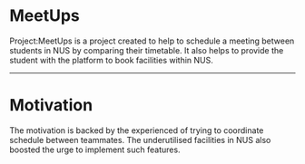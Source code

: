 # MeetUps
Project:MeetUps is a project created to help to schedule a meeting between students in NUS by comparing their timetable. It also helps to provide the student with the platform to book facilities within NUS.
***

# Motivation
The motivation is backed by the experienced of trying to coordinate schedule between teammates. The underutilised facilities in NUS also boosted the urge to implement such features.

